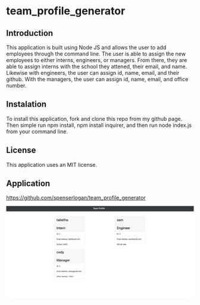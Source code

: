 # team_profile_generator

## Introduction
This application is built using Node JS and allows the user to add employees through the command line. The user is able to assign the new employees to either interns, engineers, or managers. From there, they are able to assign interns with the school they attened, their email, and name. Likewise with engineers, the user can assign id, name, email, and their github. With the managers, the user can assign id, name, email, and office number.

## Instalation
To install this application, fork and clone this repo from my github page. Then simple run npm install, npm install inquirer, and then run node index.js from your command line.

## License
This application uses an MIT license.

## Application
https://github.com/spenserlogan/team_profile_generator

![](img/screenshot1.png)